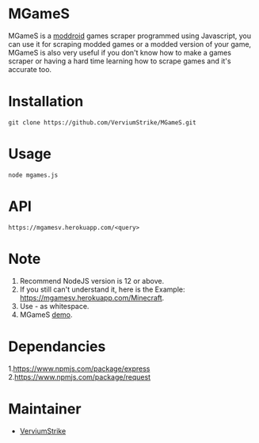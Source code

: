 
# MGameS
MGameS is a [moddroid](https://moddroid.com/) games scraper programmed using Javascript, you can use it for scraping modded games or a modded version of your game, MGameS is also very useful if you don't know how to make a games scraper or having a hard time learning how to scrape games and it's accurate too.

# Installation

    git clone https://github.com/VerviumStrike/MGameS.git

# Usage

    node mgames.js

# API

    https://mgamesv.herokuapp.com/<query>

# Note

 1. Recommend NodeJS version is 12 or above.
 2. If you still can't understand it, here is the Example: https://mgamesv.herokuapp.com/Minecraft.
 3. Use - as whitespace.
 4. MGameS [demo](https://mgamesv.herokuapp.com/).

# Dependancies
 1.https://www.npmjs.com/package/express<br />
 2.https://www.npmjs.com/package/request

# Maintainer

 - [VerviumStrike](https://github.com/VerviumStrike)
